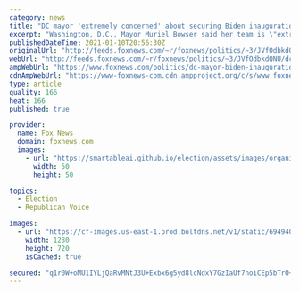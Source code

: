 ```yaml
---
category: news
title: "DC mayor 'extremely concerned' about securing Biden inauguration amid 'continued threat'"
excerpt: "Washington, D.C., Mayor Muriel Bowser said her team is \"extremely concerned\" about security ahead of President-elect Joe Biden's inauguration on Jan. 20 in the wake of violence at the U.S. Capitol in a letter to Acting Department of Homeland Security Secretary Chad Wolf."
publishedDateTime: 2021-01-10T20:56:30Z
originalUrl: "http://feeds.foxnews.com/~r/foxnews/politics/~3/JVfOdbkdQNU/dc-mayor-biden-inauguration-homeland-security"
webUrl: "http://feeds.foxnews.com/~r/foxnews/politics/~3/JVfOdbkdQNU/dc-mayor-biden-inauguration-homeland-security"
ampWebUrl: "https://www.foxnews.com/politics/dc-mayor-biden-inauguration-homeland-security.amp"
cdnAmpWebUrl: "https://www-foxnews-com.cdn.ampproject.org/c/s/www.foxnews.com/politics/dc-mayor-biden-inauguration-homeland-security.amp"
type: article
quality: 166
heat: 166
published: true

provider:
  name: Fox News
  domain: foxnews.com
  images:
    - url: "https://smartableai.github.io/election/assets/images/organizations/foxnews.com-50x50.jpg"
      width: 50
      height: 50

topics:
  - Election
  - Republican Voice

images:
  - url: "https://cf-images.us-east-1.prod.boltdns.net/v1/static/694940094001/764eec4b-5032-4522-aef2-503c07e457db/fd6fa80e-40d3-434e-a764-58d398e7fccc/1280x720/match/image.jpg"
    width: 1280
    height: 720
    isCached: true

secured: "q1r0W+oMU1IYLjQaRvMNtJ3U+Exbx6g5yd8lcNdxY7GzIaUf7noiCEp5bTrO+v9RHFtiRMUnJSt2hMx01C2X96sfc/ZH0zruGZtGt0Ga9rYTKmoLkFFIBjxcMVGG7xLyX9hLvIx+NCHxn9PH95WIVO19CxkEj7QlgRx3DHM82ttsxofZse0NPS8kmNhWJ6RStIg+0/0s7cnckKts+tCqgeZEGuVNtVanNCy1RcoWZ7enDfypRbTZf1eQDGvqdHa5Q9aRRiNsjShW6/hFeSUmTPtTtByJDJMYDtx57EzShmHuDWYWVQS1OvyC74DSzdg25G7eDkdRGYNZu3gR2wPz9RZVvq9GurzxeL0exKYrYiM=;6owlSPVvUDWcYXBXdAw8NA=="
---
```


